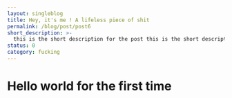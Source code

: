 ```yaml
---
layout: singleblog
title: Hey, it's me ! A lifeless piece of shit
permalink: /blog/post/post6
short_description: >- 
  this is the short description for the post this is the short description for the post this is the short description for the post this is the short description for the post this is the short description for the post this is the short description for the post this is the short description for the post this is the short description for the post this is the short description for the post this is the short description for the post
status: 0
category: fucking
---
```


# Hello world for the first time
